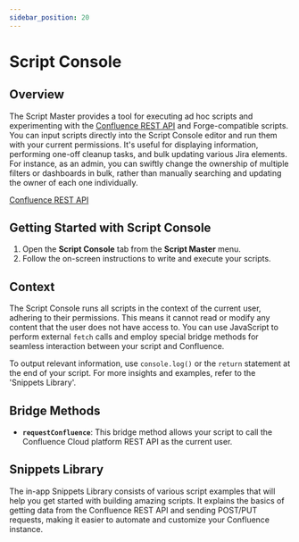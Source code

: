 ```yaml
---
sidebar_position: 20
---
```


# Script Console

## Overview
The Script Master provides a tool for executing ad hoc scripts and experimenting with the [Confluence REST API](https://developer.atlassian.com/cloud/confluence/rest/v2/intro) and Forge-compatible scripts. You can input scripts directly into the Script Console editor and run them with your current permissions. It's useful for displaying information, performing one-off cleanup tasks, and bulk updating various Jira elements. For instance, as an admin, you can swiftly change the ownership of multiple filters or dashboards in bulk, rather than manually searching and updating the owner of each one individually.

[Confluence REST API](https://developer.atlassian.com/cloud/confluence/rest/v2/intro)

## Getting Started with Script Console

1. Open the **Script Console** tab from the **Script Master** menu.
2. Follow the on-screen instructions to write and execute your scripts.

## Context

The Script Console runs all scripts in the context of the current user, adhering to their permissions. This means it cannot read or modify any content that the user does not have access to. You can use JavaScript to perform external `fetch` calls and employ special bridge methods for seamless interaction between your script and Confluence.

To output relevant information, use `console.log()` or the `return` statement at the end of your script. For more insights and examples, refer to the 'Snippets Library'.

## Bridge Methods

- **`requestConfluence`**: This bridge method allows your script to call the Confluence Cloud platform REST API as the current user.

## Snippets Library

The in-app Snippets Library consists of various script examples that will help you get started with building amazing scripts. It explains the basics of getting data from the Confluence REST API and sending POST/PUT requests, making it easier to automate and customize your Confluence instance.

